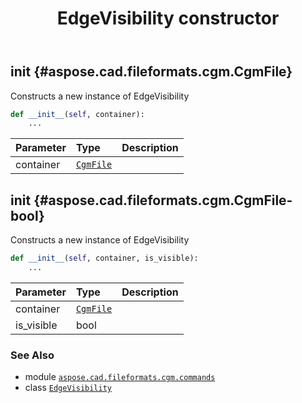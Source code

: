 ﻿---
title: EdgeVisibility constructor
second_title: Aspose.CAD for Python via .NET API References
description: 
type: docs
weight: 10
url: /python-net/aspose.cad.fileformats.cgm.commands/edgevisibility/__init__/
is_root: false
---

## __init__ {#aspose.cad.fileformats.cgm.CgmFile}

Constructs a new instance of EdgeVisibility



```python
def __init__(self, container):
    ...
```


| Parameter | Type | Description |
| :- | :- | :- |
| container | [`CgmFile`](/cad/python-net/aspose.cad.fileformats.cgm/cgmfile) |  |


## __init__ {#aspose.cad.fileformats.cgm.CgmFile-bool}

Constructs a new instance of EdgeVisibility



```python
def __init__(self, container, is_visible):
    ...
```


| Parameter | Type | Description |
| :- | :- | :- |
| container | [`CgmFile`](/cad/python-net/aspose.cad.fileformats.cgm/cgmfile) |  |
| is_visible | bool |  |



### See Also
* module [`aspose.cad.fileformats.cgm.commands`](../../)
* class [`EdgeVisibility`](/cad/python-net/aspose.cad.fileformats.cgm.commands/edgevisibility)
